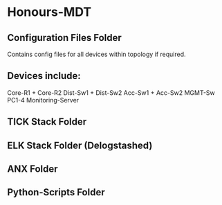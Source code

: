 # Honours-MDT

Configuration Files Folder
---------------------------
Contains config files for all devices within topology if required.

  Devices include:
  ----------------
  Core-R1 + Core-R2
  Dist-Sw1 + Dist-Sw2
  Acc-Sw1 + Acc-Sw2
  MGMT-Sw
  PC1-4
  Monitoring-Server

TICK Stack Folder
-----------------

ELK Stack Folder (Delogstashed)
-------------------------------

ANX Folder
----------

Python-Scripts Folder
---------------------
